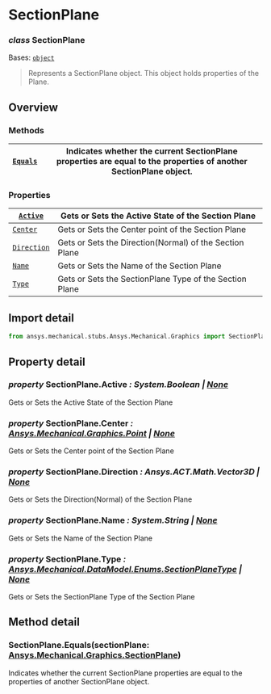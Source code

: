 <a id="sectionplane"></a>

# SectionPlane

<a id="SectionPlane"></a>

### *class* SectionPlane

Bases: [`object`](https://docs.python.org/3/library/functions.html#object)

> Represents a SectionPlane object. This object holds properties of the Plane.

> <!-- !! processed by numpydoc !! -->

<a id="overview"></a>

## Overview

### Methods

| [`Equals`](#SectionPlane.Equals)   | Indicates whether the current SectionPlane properties are equal to the properties of another SectionPlane object.   |
|------------------------------------|---------------------------------------------------------------------------------------------------------------------|

### Properties

| [`Active`](#SectionPlane.Active)       | Gets or Sets the Active State of the Section Plane      |
|----------------------------------------|---------------------------------------------------------|
| [`Center`](#SectionPlane.Center)       | Gets or Sets the Center point of the Section Plane      |
| [`Direction`](#SectionPlane.Direction) | Gets or Sets the Direction(Normal) of the Section Plane |
| [`Name`](#SectionPlane.Name)           | Gets or Sets the Name of the Section Plane              |
| [`Type`](#SectionPlane.Type)           | Gets or Sets the SectionPlane Type of the Section Plane |

<a id="import-detail"></a>

## Import detail

```python
from ansys.mechanical.stubs.Ansys.Mechanical.Graphics import SectionPlane
```

<a id="property-detail"></a>

## Property detail

<a id="SectionPlane.Active"></a>

### *property* SectionPlane.Active *: System.Boolean | [None](https://docs.python.org/3/library/constants.html#None)*

Gets or Sets the Active State of the Section Plane

<!-- !! processed by numpydoc !! -->

<a id="SectionPlane.Center"></a>

### *property* SectionPlane.Center *: [Ansys.Mechanical.Graphics.Point](Point.md#Point) | [None](https://docs.python.org/3/library/constants.html#None)*

Gets or Sets the Center point of the Section Plane

<!-- !! processed by numpydoc !! -->

<a id="SectionPlane.Direction"></a>

### *property* SectionPlane.Direction *: Ansys.ACT.Math.Vector3D | [None](https://docs.python.org/3/library/constants.html#None)*

Gets or Sets the Direction(Normal) of the Section Plane

<!-- !! processed by numpydoc !! -->

<a id="SectionPlane.Name"></a>

### *property* SectionPlane.Name *: System.String | [None](https://docs.python.org/3/library/constants.html#None)*

Gets or Sets the Name of the Section Plane

<!-- !! processed by numpydoc !! -->

<a id="SectionPlane.Type"></a>

### *property* SectionPlane.Type *: [Ansys.Mechanical.DataModel.Enums.SectionPlaneType](../DataModel/Enums/SectionPlaneType.md#SectionPlaneType) | [None](https://docs.python.org/3/library/constants.html#None)*

Gets or Sets the SectionPlane Type of the Section Plane

<!-- !! processed by numpydoc !! -->

<a id="method-detail"></a>

## Method detail

<a id="SectionPlane.Equals"></a>

### SectionPlane.Equals(sectionPlane: [Ansys.Mechanical.Graphics.SectionPlane](#SectionPlane))

Indicates whether the current SectionPlane properties are equal to the properties of another SectionPlane object.

<!-- !! processed by numpydoc !! -->
